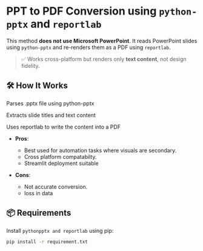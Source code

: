 



# PPT to PDF Conversion using `python-pptx` and `reportlab`

This method **does not use Microsoft PowerPoint**. It reads PowerPoint slides using `python-pptx` and re-renders them as a PDF using `reportlab`.

> ✅ Works cross-platform but renders only **text content**, not design fidelity.




## 🛠️ How It Works

Parses .pptx file using python-pptx

Extracts slide titles and text content

Uses reportlab to write the content into a PDF

- **Pros**:
  - Best used for automation tasks where visuals are secondary.
  - Cross platform compatabilty.
  - Streamlit deployment suitable

- **Cons**:
  - Not accurate conversion.
  - loss in data
    
## 📦 Requirements

Install `pythonpptx and reportlab` using pip:

```bash
pip install -r requirement.txt

